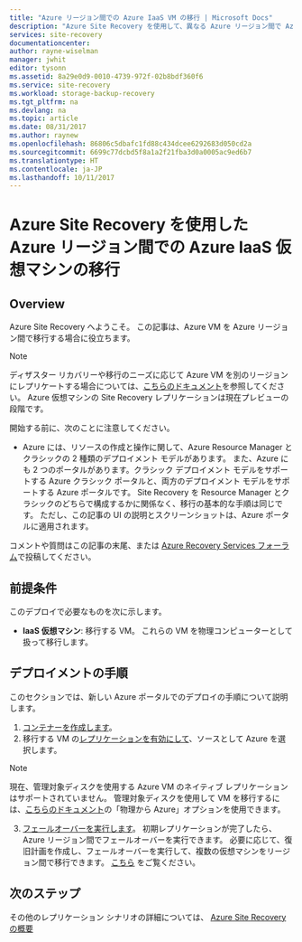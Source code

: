 ```yaml
---
title: "Azure リージョン間での Azure IaaS VM の移行 | Microsoft Docs"
description: "Azure Site Recovery を使用して、異なる Azure リージョン間で Azure IaaS 仮想マシンを移行します。"
services: site-recovery
documentationcenter: 
author: rayne-wiselman
manager: jwhit
editor: tysonn
ms.assetid: 8a29e0d9-0010-4739-972f-02b8bdf360f6
ms.service: site-recovery
ms.workload: storage-backup-recovery
ms.tgt_pltfrm: na
ms.devlang: na
ms.topic: article
ms.date: 08/31/2017
ms.author: raynew
ms.openlocfilehash: 86806c5dbafc1fd88c434dcee6292683d050cd2a
ms.sourcegitcommit: 6699c77dcbd5f8a1a2f21fba3d0a0005ac9ed6b7
ms.translationtype: HT
ms.contentlocale: ja-JP
ms.lasthandoff: 10/11/2017
---
```

# <a name="migrate-azure-iaas-virtual-machines-between-azure-regions-with-azure-site-recovery"></a>Azure Site Recovery を使用した Azure リージョン間での Azure IaaS 仮想マシンの移行
## <a name="overview"></a>Overview
Azure Site Recovery へようこそ。 この記事は、Azure VM を Azure リージョン間で移行する場合に役立ちます。
>[!NOTE]
>
> ディザスター リカバリーや移行のニーズに応じて Azure VM を別のリージョンにレプリケートする場合については、[こちらのドキュメント](site-recovery-azure-to-azure.md)を参照してください。 Azure 仮想マシンの Site Recovery レプリケーションは現在プレビューの段階です。

開始する前に、次のことに注意してください。

* Azure には、リソースの作成と操作に関して、Azure Resource Manager とクラシックの 2 種類のデプロイメント モデルがあります。 また、Azure にも 2 つのポータルがあります。クラシック デプロイメント モデルをサポートする Azure クラシック ポータルと、両方のデプロイメント モデルをサポートする Azure ポータルです。 Site Recovery を Resource Manager とクラシックのどちらで構成するかに関係なく、移行の基本的な手順は同じです。 ただし、この記事の UI の説明とスクリーンショットは、Azure ポータルに適用されます。



コメントや質問はこの記事の末尾、または [Azure Recovery Services フォーラム](https://social.msdn.microsoft.com/forums/azure/home?forum=hypervrecovmgr)で投稿してください。

## <a name="prerequisites"></a>前提条件
このデプロイで必要なものを次に示します。

* **IaaS 仮想マシン**: 移行する VM。 これらの VM を物理コンピューターとして扱って移行します。

## <a name="deployment-steps"></a>デプロイメントの手順
このセクションでは、新しい Azure ポータルでのデプロイの手順について説明します。

1. [コンテナーを作成します](site-recovery-azure-to-azure.md#create-a-recovery-services-vault)。
2. 移行する VM の[レプリケーションを有効にして](site-recovery-azure-to-azure.md)、ソースとして Azure を選択します。
  >[!NOTE]
  >
  > 現在、管理対象ディスクを使用する Azure VM のネイティブ レプリケーションはサポートされていません。 管理対象ディスクを使用して VM を移行するには、[こちらのドキュメント](site-recovery-vmware-to-azure.md)の「物理から Azure」オプションを使用できます。
3. [フェールオーバーを実行します](site-recovery-failover.md)。 初期レプリケーションが完了したら、Azure リージョン間でフェールオーバーを実行できます。 必要に応じて、復旧計画を作成し、フェールオーバーを実行して、複数の仮想マシンをリージョン間で移行できます。 [こちら](site-recovery-create-recovery-plans.md) をご覧ください。

## <a name="next-steps"></a>次のステップ
その他のレプリケーション シナリオの詳細については、 [Azure Site Recovery の概要](site-recovery-overview.md)
